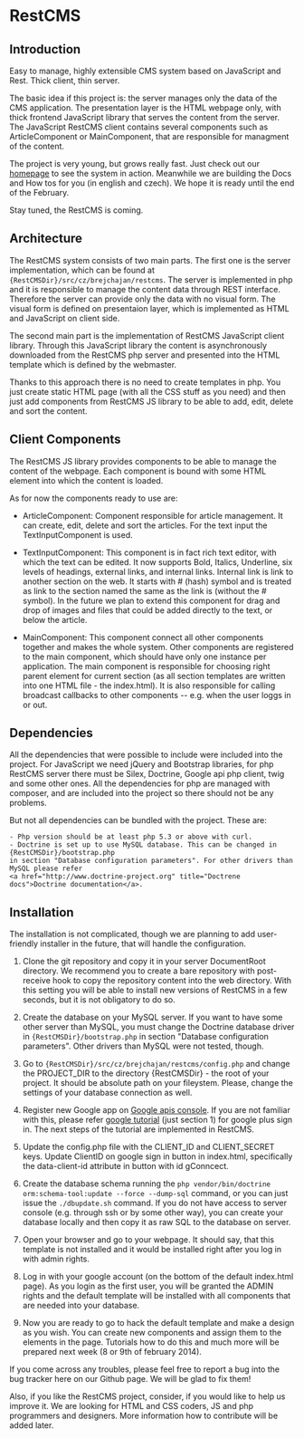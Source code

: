 RestCMS
==================

Introduction
------------------

Easy to manage, highly extensible CMS system based on JavaScript and Rest. Thick client, thin server.

The basic idea if this project is: the server manages only the data of the CMS application.
The presentation layer is the HTML webpage only, with thick frontend JavaScript library that
serves the content from the server. The JavaScript RestCMS client contains several components
such as ArticleComponent or MainComponent, that are responsible for managment of the content.

The project is very young, but grows really fast. Just check out our 
<a href="http://restcms.brejchajan.cz">homepage</a> to see the system in action. Meanwhile we are
building the Docs and How tos for you (in english and czech). We hope it is ready until 
the end of the February.

Stay tuned, the RestCMS is coming.

Architecture
------------------
The RestCMS system consists of two main parts. The first one is the server implementation, 
which can be found at ```{RestCMSDir}/src/cz/brejchajan/restcms```. The server is implemented in 
php and it is responsible to manage the content data through REST interface. Therefore
the server can provide only the data with no visual form. The visual form is defined on
presentaion layer, which is implemented as HTML and JavaScript on client side.

The second main part is the implementation of RestCMS JavaScript client library. Through
this JavaScript library the content is asynchronously downloaded from the RestCMS php server
and presented into the HTML template which is defined by the webmaster.

Thanks to this approach there is no need to create templates in php. You just create 
static HTML page (with all the CSS stuff as you need) and then just add components from
RestCMS JS library to be able to add, edit, delete and sort the content.

Client Components
-----------------
The RestCMS JS library provides components to be able to manage the content of the webpage.
Each component is bound with some HTML element into which the content is loaded.

As for now the components ready to use are:

- ArticleComponent: Component responsible for article management. It can create, edit,
delete and sort the articles. For the text input the TextInputComponent is used.

- TextInputComponent: This component is in fact rich text editor, with which the text
can be edited. It now supports Bold, Italics, Underline, six levels of headings, external
links, and internal links. Internal link is link to another section on the web. It starts
with # (hash) symbol and is treated as link to the section named the same as the link is
(without the # symbol). In the future we plan to extend this component for drag and drop
of images and files that could be added directly to the text, or below the article.

- MainComponent: This component connect all other components together and makes the whole
system. Other components are registered to the main component, which should have only one 
instance per application. The main component is responsible for choosing right parent 
element for current section (as all section templates are written into one HTML file -
the index.html). It is also responsible for calling broadcast callbacks to other 
components -- e.g. when the user loggs in or out.
							
Dependencies
------------------
All the dependencies that were possible to include were included into the project. For JavaScript
we need jQuery and Bootstrap libraries, for php RestCMS server there must be Silex, Doctrine,
Google api php client, twig and some other ones. All the dependencies for php are managed with 
composer, and are included into the project so there should not be any problems.

But not all dependencies can be bundled with the project. These are:
	
	- Php version should be at least php 5.3 or above with curl.
	- Doctrine is set up to use MySQL database. This can be changed in {RestCMSDir}/bootstrap.php
	in section "Database configuration parameters". For other drivers than MySQL please refer
 	<a href="http://www.doctrine-project.org" title="Doctrene docs">Doctrine documentation</a>.
 	
Installation
------------------
The installation is not complicated, though we are planning to add user-friendly installer in
the future, that will handle the configuration.

1) Clone the git repository and copy it in your server DocumentRoot directory. We recommend you
to create a bare repository with post-receive hook to copy the repository content into the web
directory. With this setting you will be able to install new versions of RestCMS in a few seconds,
but it is not obligatory to do so.

2) Create the database on your MySQL server. If you want to have some other server than MySQL,
you must change the Doctrine database driver in ```{RestCMSDir}/bootstrap.php``` in section "Database
configuration parameters". Other drivers than MySQL were not tested, though.

3) Go to ```{RestCMSDir}/src/cz/brejchajan/restcms/config.php``` and change the PROJECT_DIR 
to the directory {RestCMSDir} - the root of your project. It should be absolute path on your
fileystem. Please, change the settings of your database connection as well.

4) Register new Google app on <a href="https://code.google.com/apis/console">Google apis console</a>.
If you are not familiar with this, please refer <a href="https://developers.google.com/+/quickstart/javascript">
google tutorial</a> (just section 1) for google plus sign in. The next steps of the tutorial
are implemented in RestCMS.

5) Update the config.php file with the CLIENT_ID and CLIENT_SECRET keys. Update ClientID on google
sign in button in index.html, specifically the data-client-id attribute in button with id 
gConncect.

6) Create the database schema running the ```php vendor/bin/doctrine orm:schema-tool:update --force --dump-sql```
command, or you can just issue the ```./dbupdate.sh``` command. If you do not have access to 
server console (e.g. through ssh or by some other way), you can create your database locally
and then copy it as raw SQL to the database on server.

7) Open your browser and go to your webpage. It should say, that this template is not installed
and it would be installed right after you log in with admin rights.

8) Log in with your google account (on the bottom of the default index.html page). As you login
as the first user, you will be granted the ADMIN rights and the default template will be installed
with all components that are needed into your database.

9) Now you are ready to go to hack the default template and make a design as you wish. You can
create new components and assign them to the elements in the page. Tutorials how to do this and
much more will be prepared next week (8 or 9th of february 2014).

If you come across any troubles, please feel free to report a bug into the bug tracker here on our
Github page. We will be glad to fix them!

Also, if you like the RestCMS project, consider, if you would like to help us improve it. We are
looking for HTML and CSS coders, JS and php programmers and designers. More information how to contribute
will be added later.




							


